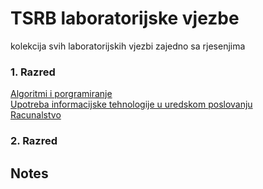 # TSRB laboratorijske vjezbe

kolekcija svih laboratorijskih vjezbi zajedno sa rjesenjima

### 1. Razred

[Algoritmi i porgramiranje](https://github.com/Josakko/tsrb/tree/main/1razred/Algoritmi-i-programiranje)  
[Upotreba informacijske tehnologije u uredskom poslovanju]()  
[Racunalstvo]()

### 2. Razred



## Notes

